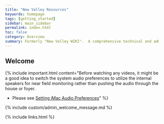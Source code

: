 ```yaml
---
title: "New Valley Resources"
keywords: homepage
tags: [getting_started]
sidebar: main_sidebar
permalink: index.html
toc: false
category: Overview
summary: Formerly "New Valley WIKI".  A comprehensive technical and administrative reference.
---
```


## Welcome

{% include important.html content="Before watching any videos, it might be a good idea to switch the system audio preferences to utilize the internal speakers for near field monitoring rather than pushing the audio through the house or foyer.  



- Please see [Setting iMac Audio Preferences](setting-imac-audio-preferences)" %}

{% include custom/admin_welcome_message.md %}

{% include links.html %}
